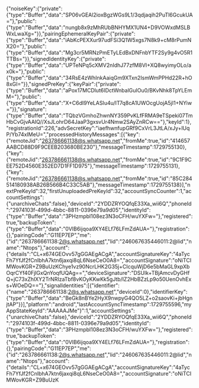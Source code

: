 {"noiseKey":{"private":{"type":"Buffer","data":"SP06vGEAl2ioxBgzWGs9L1/3qdjaqih2PuTl6GcukUA="},"public":{"type":"Buffer","data":"nungb8x9zMhRUbBNHYMX1UN4+D9VOWxdMSLBWxLwaXg="}},"pairingEphemeralKeyPair":{"private":{"type":"Buffer","data":"iAbKcPEXXur97udFSi3Q1W5xgs7N8k9+cM8rPumNX20="},"public":{"type":"Buffer","data":"Mg3cr5MRNzPmETyLEdBxDNFnbYTF2Sy9g4vO5R1TTBs="}},"signedIdentityKey":{"private":{"type":"Buffer","data":"UPTeNPq5cXMV2nIdhJ77zfM8VI+XQ8wyimyOLo/ax0k="},"public":{"type":"Buffer","data":"34RsE4zWhInkAaiqGm9XTxn2IsmWmPPHd22R+hO8xGI="}},"signedPreKey":{"keyPair":{"private":{"type":"Buffer","data":"aPox17MCDlut6IDctWnbalGuIOu0/BKvNhk8TpYLEmM="},"public":{"type":"Buffer","data":"X+C6dI9YeLASIu4u/IT7q8cA1UWOcgUojA5jI1+NYiw="}},"signature":{"type":"Buffer","data":"TQbzVGmhoZhwnNY359PvKLfFRMA9eTSpeki07TmHbCvGjvAAIQ//XsJLohrD64JaaP3gxsvUr4Nmw2SAyZnRCw=="},"keyId":1},"registrationId":226,"advSecretKey":"iaefhwnfupGRf9CxVrL3JtLA/xJy+lUqP/Yb74xIMeU=","processedHistoryMessages":[{"key":{"remoteJid":"263786661138@s.whatsapp.net","fromMe":true,"id":"414657AABCD88D9F9CEEB203680BE230"},"messageTimestamp":1729755130},{"key":{"remoteJid":"263786661138@s.whatsapp.net","fromMe":true,"id":"9C1F9CEE752D4560E352ED7D1FF1D975"},"messageTimestamp":1729755131},{"key":{"remoteJid":"263786661138@s.whatsapp.net","fromMe":true,"id":"85C284514180938AB26B566B4C33C5AB"},"messageTimestamp":1729755138}],"nextPreKeyId":32,"firstUnuploadedPreKeyId":32,"accountSyncCounter":1,"accountSettings":{"unarchiveChats":false},"deviceId":"2YDDZRYOQfqE33Xa_wii6Q","phoneId":"2974103f-499d-4bbc-8811-0396e79a9d05","identityId":{"type":"Buffer","data":"3PHzmpbl108ez3N3oCFH/wuYXFw="},"registered":true,"backupToken":{"type":"Buffer","data":"0VIB6ijqoa9XY4ELf76LFmZdAUA="},"registration":{},"pairingCode":"G11EP7EP","me":{"id":"263786661138:2@s.whatsapp.net","lid":"246067635446011:2@lid","name":"Ntops"},"account":{"details":"CL+x674GEOvv57gGGAEgACgA","accountSignatureKey":"4aTycFh7YfJf2fCnIbhA7ktn6jaxqi8qL6NseCeO0A8=","accountSignature":"oNiTCIMWovKGR+Z9BuUzKChye1vz90NcrLHK2G35j+CIcquWjD6e5bMaGL9xpXbOqrCYf40FjlGxQnYoqfUQAg==","deviceSignature":"DSUlk+TBjAmcvDyGHfQ+jC73xZhlXY2TrNRIzaTbf8vKOyKKwKk5gJtb/IZ2HbBZzLp9o50UenOvhExs+WOeDQ=="},"signalIdentities":[{"identifier":{"name":"263786661138:2@s.whatsapp.net","deviceId":0},"identifierKey":{"type":"Buffer","data":"BeGk8nBYe2HyX9nwpyG4QO5LZ+o2saovKi+jbHgnjtAP"}}],"platform":"android","lastAccountSyncTimestamp":1729755596,"myAppStateKeyId":"AAAAAJMe"}":1,"accountSettings":{"unarchiveChats":false},"deviceId":"2YDDZRYOQfqE33Xa_wii6Q","phoneId":"2974103f-499d-4bbc-8811-0396e79a9d05","identityId":{"type":"Buffer","data":"3PHzmpbl108ez3N3oCFH/wuYXFw="},"registered":true,"backupToken":{"type":"Buffer","data":"0VIB6ijqoa9XY4ELf76LFmZdAUA="},"registration":{},"pairingCode":"G11EP7EP","me":{"id":"263786661138:2@s.whatsapp.net","lid":"246067635446011:2@lid","name":"Ntops"},"account":{"details":"CL+x674GEOvv57gGGAEgACgA","accountSignatureKey":"4aTycFh7YfJf2fCnIbhA7ktn6jaxqi8qL6NseCeO0A8=","accountSignature":"oNiTCIMWovKGR+Z9BuUzK
